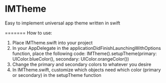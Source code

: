 IMTheme
=======

Easy to implement universal app theme written in swift

=======
How to use:
1. Place IMTheme.swift into your project
2. In your AppDelegate in the applicationDidFinishLaunchingWithOptions function, place the following code: IMTheme().setupTheme(primary: UIColor.blueColor(), secondary: UIColor.orangeColor())
3. Change the primary and secondary colors to whatever you desire
4. In IMTheme.swift, customize which objects need which color (primary or secondary) in the setupTheme function
